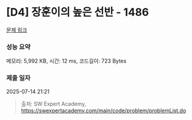 # [D4] 장훈이의 높은 선반 - 1486 

[문제 링크](https://swexpertacademy.com/main/code/problem/problemDetail.do?contestProbId=AV2b7Yf6ABcBBASw) 

### 성능 요약

메모리: 5,992 KB, 시간: 12 ms, 코드길이: 723 Bytes

### 제출 일자

2025-07-14 21:21



> 출처: SW Expert Academy, https://swexpertacademy.com/main/code/problem/problemList.do
